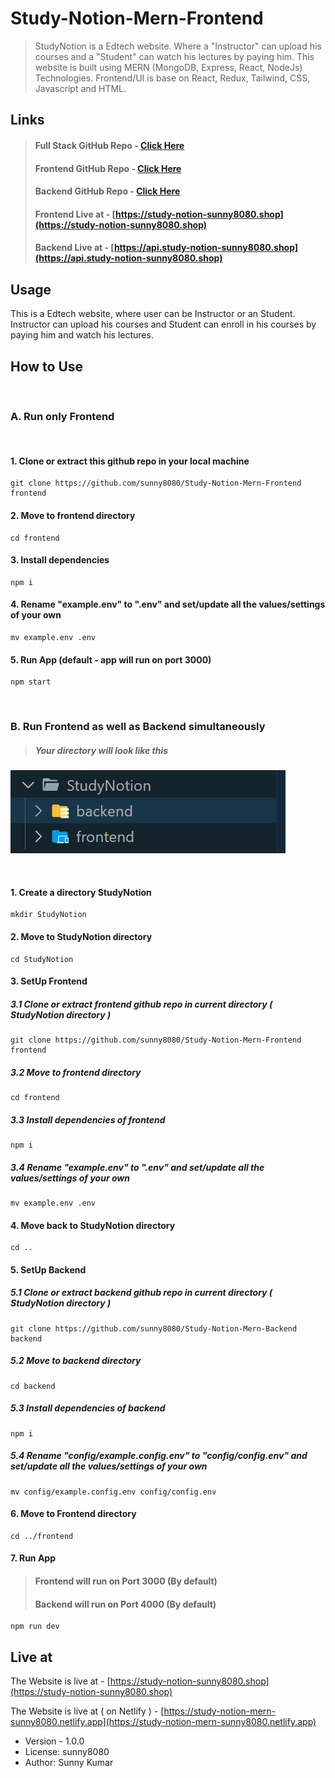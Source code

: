 # Study-Notion-Mern-Frontend

> StudyNotion is a Edtech website. Where a "Instructor" can upload his courses and a "Student" can watch his lectures by paying him. This website is built using MERN (MongoDB, Express, React, NodeJs) Technologies. Frontend/UI is base on React, Redux, Tailwind, CSS, Javascript and HTML.

## Links

> #### Full Stack GitHub Repo - [Click Here](https://github.com/sunny8080/Study-Notion-Mern)
>
> #### Frontend GitHub Repo - [Click Here](https://github.com/sunny8080/Study-Notion-Mern-Frontend)
>
> #### Backend GitHub Repo - [Click Here](https://github.com/sunny8080/Study-Notion-Mern-Backend)
>
> #### Frontend Live at - [https://study-notion-sunny8080.shop](https://study-notion-sunny8080.shop)
>
> #### Backend Live at - [https://api.study-notion-sunny8080.shop](https://api.study-notion-sunny8080.shop)

## Usage

This is a Edtech website, where user can be Instructor or an Student. Instructor can upload his courses and Student can enroll in his courses by paying him and watch his lectures.

## How to Use

&nbsp;

### A. Run only Frontend

&nbsp;

#### 1. Clone or extract this github repo in your local machine

```
git clone https://github.com/sunny8080/Study-Notion-Mern-Frontend frontend
```

#### 2. Move to frontend directory

```
cd frontend
```

#### 3. Install dependencies

```
npm i
```

#### 4. Rename "example.env" to ".env" and set/update all the values/settings of your own

```
mv example.env .env
```

#### 5. Run App (default - app will run on port 3000)

```
npm start
```

&nbsp;
&nbsp;

### B. Run Frontend as well as Backend simultaneously

> ##### Your directory will look like this

![Directory Structure](./studyNotion-dir.png)

&nbsp;

#### 1. Create a directory StudyNotion

```
mkdir StudyNotion
```

#### 2. Move to StudyNotion directory

```
cd StudyNotion
```

#### 3. SetUp Frontend

##### 3.1 Clone or extract frontend github repo in current directory ( StudyNotion directory )

```
git clone https://github.com/sunny8080/Study-Notion-Mern-Frontend frontend
```

##### 3.2 Move to frontend directory

```
cd frontend
```

##### 3.3 Install dependencies of frontend

```
npm i
```

##### 3.4 Rename "example.env" to ".env" and set/update all the values/settings of your own

```
mv example.env .env
```

#### 4. Move back to StudyNotion directory

```
cd ..
```

#### 5. SetUp Backend

##### 5.1 Clone or extract backend github repo in current directory ( StudyNotion directory )

```
git clone https://github.com/sunny8080/Study-Notion-Mern-Backend backend
```

##### 5.2 Move to backend directory

```
cd backend
```

##### 5.3 Install dependencies of backend

```
npm i
```

##### 5.4 Rename "config/example.config.env" to "config/config.env" and set/update all the values/settings of your own

```
mv config/example.config.env config/config.env
```

#### 6. Move to Frontend directory

```
cd ../frontend
```

#### 7. Run App

> #### Frontend will run on Port 3000 (By default)
>
> #### Backend will run on Port 4000 (By default)

```
npm run dev
```

## Live at

The Website is live at - [https://study-notion-sunny8080.shop](https://study-notion-sunny8080.shop)

>

The Website is live at ( on Netlify ) - [https://study-notion-mern-sunny8080.netlify.app](https://study-notion-mern-sunny8080.netlify.app)

- Version - 1.0.0
- License: sunny8080
- Author: Sunny Kumar
